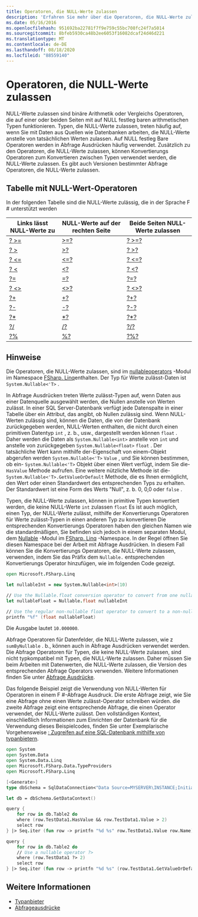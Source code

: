 ```yaml
---
title: Operatoren, die NULL-Werte zulassen
description: 'Erfahren Sie mehr über die Operatoren, die NULL-Werte zulassen und in der Programmiersprache F # verfügbar sind.'
ms.date: 05/16/2016
ms.openlocfilehash: 951692ba22781f7f9e759c55bc708fc24f7a5014
ms.sourcegitcommit: 8bfeb5930ca48b2ee6053f16082dcaf24d46d221
ms.translationtype: MT
ms.contentlocale: de-DE
ms.lasthandoff: 08/18/2020
ms.locfileid: "88559140"
---
```

# <a name="nullable-operators"></a>Operatoren, die NULL-Werte zulassen

NULL-Werte zulassen sind binäre Arithmetik oder Vergleichs Operatoren, die auf einer oder beiden Seiten mit auf NULL festleg baren arithmetischen Typen funktionieren. Typen, die NULL-Werte zulassen, treten häufig auf, wenn Sie mit Daten aus Quellen wie Datenbanken arbeiten, die NULL-Werte anstelle von tatsächlichen Werten zulassen. Auf NULL festleg Bare Operatoren werden in Abfrage Ausdrücken häufig verwendet. Zusätzlich zu den Operatoren, die NULL-Werte zulassen, können Konvertierungs Operatoren zum Konvertieren zwischen Typen verwendet werden, die NULL-Werte zulassen. Es gibt auch Versionen bestimmter Abfrage Operatoren, die NULL-Werte zulassen.

## <a name="table-of-nullable-operators"></a>Tabelle mit NULL-Wert-Operatoren

In der folgenden Tabelle sind die NULL-Werte zulässig, die in der Sprache F # unterstützt werden

|Links lässt NULL-Werte zu|NULL-Werte auf der rechten Seite|Beide Seiten NULL-Werte zulassen|
|---|---|---|
|[? >=](https://fsharp.github.io/fsharp-core-docs/reference/fsharp-linq-nullableoperators.html#(%20?%3E=%20))|[>=?](https://fsharp.github.io/fsharp-core-docs/reference/fsharp-linq-nullableoperators.html#(%20%3E=?%20))|[? >=?](https://fsharp.github.io/fsharp-core-docs/reference/fsharp-linq-nullableoperators.html#(%20?%3E=?%20))|
|[? >](https://fsharp.github.io/fsharp-core-docs/reference/fsharp-linq-nullableoperators.html#(%20?%3E%20))|[>?](https://fsharp.github.io/fsharp-core-docs/reference/fsharp-linq-nullableoperators.html#(%20%3E?%20))|[? >?](https://fsharp.github.io/fsharp-core-docs/reference/fsharp-linq-nullableoperators.html#(%20?%3E?%20))|
|[? <=](https://fsharp.github.io/fsharp-core-docs/reference/fsharp-linq-nullableoperators.html#(%20?%3C=%20))|[<=?](https://fsharp.github.io/fsharp-core-docs/reference/fsharp-linq-nullableoperators.html#(%20%3C=?%20))|[? <=?](https://fsharp.github.io/fsharp-core-docs/reference/fsharp-linq-nullableoperators.html#(%20?%3C=?%20))|
|[? <](https://fsharp.github.io/fsharp-core-docs/reference/fsharp-linq-nullableoperators.html#(%20?%3C%20))|[<?](https://fsharp.github.io/fsharp-core-docs/reference/fsharp-linq-nullableoperators.html#(%20%3C?%20))|[? <?](https://fsharp.github.io/fsharp-core-docs/reference/fsharp-linq-nullableoperators.html#(%20?%3C?%20))|
|[?=](https://fsharp.github.io/fsharp-core-docs/reference/fsharp-linq-nullableoperators.html#(%20?=%20))|[=?](https://fsharp.github.io/fsharp-core-docs/reference/fsharp-linq-nullableoperators.html#(%20=?%20))|[?=?](https://fsharp.github.io/fsharp-core-docs/reference/fsharp-linq-nullableoperators.html#(%20?=?%20))|
|[? <>](https://fsharp.github.io/fsharp-core-docs/reference/fsharp-linq-nullableoperators.html#(%20?%3C%3E%20))|[<>?](https://fsharp.github.io/fsharp-core-docs/reference/fsharp-linq-nullableoperators.html#(%20%3C%3E?%20))|[? <>?](https://fsharp.github.io/fsharp-core-docs/reference/fsharp-linq-nullableoperators.html#(%20?%3C%3E?%20))|
|[?+](https://fsharp.github.io/fsharp-core-docs/reference/fsharp-linq-nullableoperators.html#(%20?+%20))|[+?](https://fsharp.github.io/fsharp-core-docs/reference/fsharp-linq-nullableoperators.html#(%20+?%20))|[?+?](https://fsharp.github.io/fsharp-core-docs/reference/fsharp-linq-nullableoperators.html#(%20?+?%20))|
|[?-](https://fsharp.github.io/fsharp-core-docs/reference/fsharp-linq-nullableoperators.html#(%20?-%20))|[-?](https://fsharp.github.io/fsharp-core-docs/reference/fsharp-linq-nullableoperators.html#(%20-?%20))|[?-?](https://fsharp.github.io/fsharp-core-docs/reference/fsharp-linq-nullableoperators.html#(%20?-?%20))|
|[?*](https://fsharp.github.io/fsharp-core-docs/reference/fsharp-linq-nullableoperators.html#(%20?*%20))|[*?](https://fsharp.github.io/fsharp-core-docs/reference/fsharp-linq-nullableoperators.html#(%20*?%20))|[?*?](https://fsharp.github.io/fsharp-core-docs/reference/fsharp-linq-nullableoperators.html#(%20?*?%20))|
|[?/](https://fsharp.github.io/fsharp-core-docs/reference/fsharp-linq-nullableoperators.html#(%20?/%20))|[/?](https://fsharp.github.io/fsharp-core-docs/reference/fsharp-linq-nullableoperators.html#(%20/?%20))|[?/?](https://fsharp.github.io/fsharp-core-docs/reference/fsharp-linq-nullableoperators.html#(%20?/?%20))|
|[?%](https://fsharp.github.io/fsharp-core-docs/reference/fsharp-linq-nullableoperators.html#(%20?%%20))|[%?](https://fsharp.github.io/fsharp-core-docs/reference/fsharp-linq-nullableoperators.html#(%20%?%20))|[?%?](https://fsharp.github.io/fsharp-core-docs/reference/fsharp-linq-nullableoperators.html#(%20?%?%20))|

## <a name="remarks"></a>Hinweise

Die Operatoren, die NULL-Werte zulassen, sind im [nullableoperators](https://fsharp.github.io/fsharp-core-docs/reference/fsharp-linq-nullableoperators.html) -Modul im Namespace [FSharp. Linq](https://fsharp.github.io/fsharp-core-docs/reference/fsharp-linq.html)enthalten. Der Typ für Werte zulässt-Daten ist `System.Nullable<'T>` .

In Abfrage Ausdrücken treten Werte zulässt-Typen auf, wenn Daten aus einer Datenquelle ausgewählt werden, die Nullen anstelle von Werten zulässt. In einer SQL Server-Datenbank verfügt jede Datenspalte in einer Tabelle über ein Attribut, das angibt, ob Nullen zulässig sind. Wenn NULL-Werten zulässig sind, können die Daten, die von der Datenbank zurückgegeben werden, NULL-Werten enthalten, die nicht durch einen primitiven Datentyp `int` , z. b., usw., dargestellt werden können `float` . Daher werden die Daten als `System.Nullable<int>` anstelle von `int` und anstelle von zurückgegeben `System.Nullable<float>` `float` . Der tatsächliche Wert kann mithilfe der-Eigenschaft von einem-Objekt abgerufen werden `System.Nullable<'T>` `Value` , und Sie können bestimmen, ob ein- `System.Nullable<'T>` Objekt über einen Wert verfügt, indem Sie die- `HasValue` Methode aufrufen. Eine weitere nützliche Methode ist die- `System.Nullable<'T>.GetValueOrDefault` Methode, die es Ihnen ermöglicht, den Wert oder einen Standardwert des entsprechenden Typs zu erhalten. Der Standardwert ist eine Form des Werts "Null", z. b. 0, 0,0 oder `false` .

Typen, die NULL-Werte zulassen, können in primitive Typen konvertiert werden, die keine NULL-Werte `int` zulassen `float` Es ist auch möglich, einen Typ, der NULL-Werte zulässt, mithilfe der Konvertierungs Operatoren für Werte zulässt-Typen in einen anderen Typ zu konvertieren Die entsprechenden Konvertierungs Operatoren haben den gleichen Namen wie die standardmäßigen, Sie befinden sich jedoch in einem separaten Modul, dem [Nullable](https://fsharp.github.io/fsharp-core-docs/reference/fsharp-linq-nullablemodule.html) -Modul im [FSharp. Linq](https://fsharp.github.io/fsharp-core-docs/reference/fsharp-linq.html) -Namespace. In der Regel öffnen Sie diesen Namespace bei der Arbeit mit Abfrage Ausdrücken. In diesem Fall können Sie die Konvertierungs Operatoren, die NULL-Werte zulassen, verwenden, indem Sie das Präfix dem `Nullable.` entsprechenden Konvertierungs Operator hinzufügen, wie im folgenden Code gezeigt.

```fsharp
open Microsoft.FSharp.Linq

let nullableInt = new System.Nullable<int>(10)

// Use the Nullable.float conversion operator to convert from one nullable type to another nullable type.
let nullableFloat = Nullable.float nullableInt

// Use the regular non-nullable float operator to convert to a non-nullable float.
printfn "%f" (float nullableFloat)
```

Die Ausgabe lautet `10.000000`.

Abfrage Operatoren für Datenfelder, die NULL-Werte zulassen, wie z `sumByNullable` . b., können auch in Abfrage Ausdrücken verwendet werden. Die Abfrage Operatoren für Typen, die keine NULL-Werte zulassen, sind nicht typkompatibel mit Typen, die NULL-Werte zulassen. Daher müssen Sie beim Arbeiten mit Datenwerten, die NULL-Werte zulassen, die Version des entsprechenden Abfrage Operators verwenden. Weitere Informationen finden Sie unter [Abfrage Ausdrücke](../query-expressions.md).

Das folgende Beispiel zeigt die Verwendung von NULL-Werten für Operatoren in einem F #-Abfrage Ausdruck. Die erste Abfrage zeigt, wie Sie eine Abfrage ohne einen Werte zulässt-Operator schreiben würden. die zweite Abfrage zeigt eine entsprechende Abfrage, die einen Operator verwendet, der NULL-Werte zulässt. Den vollständigen Kontext, einschließlich Informationen zum Einrichten der Datenbank für die Verwendung dieses Beispielcodes, finden Sie unter Exemplarische Vorgehensweise [: Zugreifen auf eine SQL-Datenbank mithilfe von typanbietern](../../tutorials/type-providers/index.md).

```fsharp
open System
open System.Data
open System.Data.Linq
open Microsoft.FSharp.Data.TypeProviders
open Microsoft.FSharp.Linq

[<Generate>]
type dbSchema = SqlDataConnection<"Data Source=MYSERVER\INSTANCE;Initial Catalog=MyDatabase;Integrated Security=SSPI;">

let db = dbSchema.GetDataContext()

query {
    for row in db.Table2 do
    where (row.TestData1.HasValue && row.TestData1.Value > 2)
    select row
} |> Seq.iter (fun row -> printfn "%d %s" row.TestData1.Value row.Name)

query {
    for row in db.Table2 do
    // Use a nullable operator ?>
    where (row.TestData1 ?> 2)
    select row
} |> Seq.iter (fun row -> printfn "%d %s" (row.TestData1.GetValueOrDefault()) row.Name)
```

## <a name="see-also"></a>Weitere Informationen

- [Typanbieter](../../tutorials/type-providers/index.md)
- [Abfrageausdrücke](../query-expressions.md)
